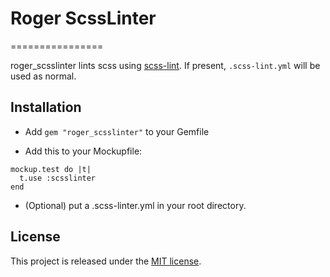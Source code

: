 # Roger ScssLinter
================

roger_scsslinter lints scss using [scss-lint](https://github.com/causes/scss-lint). If present, ```.scss-lint.yml``` will be used as normal.

## Installation
* Add ```gem "roger_scsslinter"``` to your Gemfile

* Add this to your Mockupfile:
```
mockup.test do |t|
  t.use :scsslinter
end
```

* (Optional) put a .scss-linter.yml in your root directory.

## License

This project is released under the [MIT license](LICENSE).